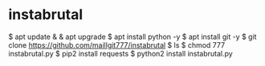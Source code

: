 # instabrutal
$ apt update & & apt upgrade $ apt install python -y $ apt install git -y $ git clone https://github.com/maillgit777/instabrutal $ ls $ chmod 777 instabrutal.py $ pip2 install requests $ python2 install instabrutal.py

